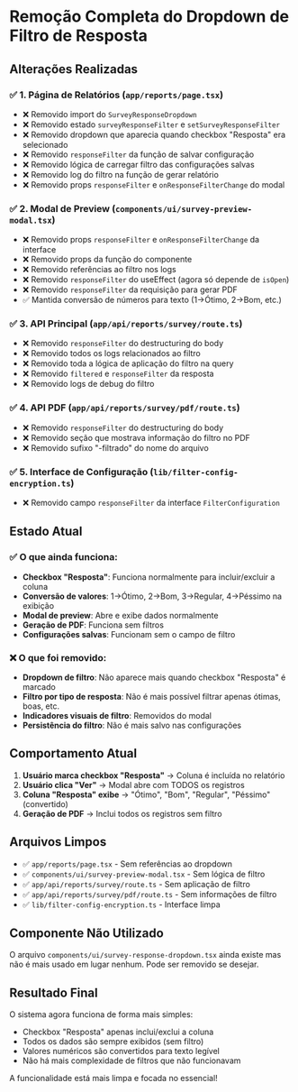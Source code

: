 # Remoção Completa do Dropdown de Filtro de Resposta

## Alterações Realizadas

### ✅ 1. Página de Relatórios (`app/reports/page.tsx`)
- ❌ Removido import do `SurveyResponseDropdown`
- ❌ Removido estado `surveyResponseFilter` e `setSurveyResponseFilter`
- ❌ Removido dropdown que aparecia quando checkbox "Resposta" era selecionado
- ❌ Removido `responseFilter` da função de salvar configuração
- ❌ Removido lógica de carregar filtro das configurações salvas
- ❌ Removido log do filtro na função de gerar relatório
- ❌ Removido props `responseFilter` e `onResponseFilterChange` do modal

### ✅ 2. Modal de Preview (`components/ui/survey-preview-modal.tsx`)
- ❌ Removido props `responseFilter` e `onResponseFilterChange` da interface
- ❌ Removido props da função do componente
- ❌ Removido referências ao filtro nos logs
- ❌ Removido `responseFilter` do useEffect (agora só depende de `isOpen`)
- ❌ Removido `responseFilter` da requisição para gerar PDF
- ✅ Mantida conversão de números para texto (1→Ótimo, 2→Bom, etc.)

### ✅ 3. API Principal (`app/api/reports/survey/route.ts`)
- ❌ Removido `responseFilter` do destructuring do body
- ❌ Removido todos os logs relacionados ao filtro
- ❌ Removido toda a lógica de aplicação do filtro na query
- ❌ Removido `filtered` e `responseFilter` da resposta
- ❌ Removido logs de debug do filtro

### ✅ 4. API PDF (`app/api/reports/survey/pdf/route.ts`)
- ❌ Removido `responseFilter` do destructuring do body
- ❌ Removido seção que mostrava informação do filtro no PDF
- ❌ Removido sufixo "-filtrado" do nome do arquivo

### ✅ 5. Interface de Configuração (`lib/filter-config-encryption.ts`)
- ❌ Removido campo `responseFilter` da interface `FilterConfiguration`

## Estado Atual

### ✅ O que ainda funciona:
- **Checkbox "Resposta"**: Funciona normalmente para incluir/excluir a coluna
- **Conversão de valores**: 1→Ótimo, 2→Bom, 3→Regular, 4→Péssimo na exibição
- **Modal de preview**: Abre e exibe dados normalmente
- **Geração de PDF**: Funciona sem filtros
- **Configurações salvas**: Funcionam sem o campo de filtro

### ❌ O que foi removido:
- **Dropdown de filtro**: Não aparece mais quando checkbox "Resposta" é marcado
- **Filtro por tipo de resposta**: Não é mais possível filtrar apenas ótimas, boas, etc.
- **Indicadores visuais de filtro**: Removidos do modal
- **Persistência do filtro**: Não é mais salvo nas configurações

## Comportamento Atual

1. **Usuário marca checkbox "Resposta"** → Coluna é incluída no relatório
2. **Usuário clica "Ver"** → Modal abre com TODOS os registros
3. **Coluna "Resposta" exibe** → "Ótimo", "Bom", "Regular", "Péssimo" (convertido)
4. **Geração de PDF** → Inclui todos os registros sem filtro

## Arquivos Limpos

- ✅ `app/reports/page.tsx` - Sem referências ao dropdown
- ✅ `components/ui/survey-preview-modal.tsx` - Sem lógica de filtro
- ✅ `app/api/reports/survey/route.ts` - Sem aplicação de filtro
- ✅ `app/api/reports/survey/pdf/route.ts` - Sem informações de filtro
- ✅ `lib/filter-config-encryption.ts` - Interface limpa

## Componente Não Utilizado

O arquivo `components/ui/survey-response-dropdown.tsx` ainda existe mas não é mais usado em lugar nenhum. Pode ser removido se desejar.

## Resultado Final

O sistema agora funciona de forma mais simples:
- Checkbox "Resposta" apenas inclui/exclui a coluna
- Todos os dados são sempre exibidos (sem filtro)
- Valores numéricos são convertidos para texto legível
- Não há mais complexidade de filtros que não funcionavam

A funcionalidade está mais limpa e focada no essencial!